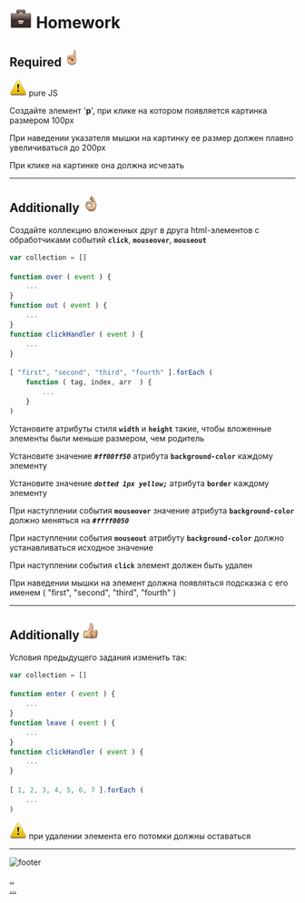 [footer]: https://github.com/garevna/js-course/raw/master/images/a-level-ico.png?raw=true
[hw-40]: https://raw.githubusercontent.com/garevna/a-level-js-lessons/master/ico/briefcase-40.png
[point-30]: https://raw.githubusercontent.com/garevna/a-level-js-lessons/master/ico/point_up-30.png
[ok-30]: https://raw.githubusercontent.com/garevna/a-level-js-lessons/master/ico/ok-30.png
[super-30]: https://raw.githubusercontent.com/garevna/a-level-js-lessons/master/ico/super-30.png
[warn-30]: https://raw.githubusercontent.com/garevna/a-level-js-lessons/master/ico/warning-30.png


# ![hw-40] Homework

## Required ![point-30]

![warn-30] pure JS

Создайте элемент '**p**', при клике на котором появляется картинка размером 100px

При наведении указателя мышки на картинку ее размер должен плавно увеличиваться до 200px

При клике на картинке она должна исчезать

______________________________________________________________________________

## Additionally ![ok-30]

Создайте коллекцию вложенных друг в друга html-элементов с обработчиками событий **`click`**, **`mouseover`**, **`mouseout`**

```javascript
var collection = []

function over ( event ) {
    ...
}
function out ( event ) {
    ...
}
function clickHandler ( event ) {
    ...
}

[ "first", "second", "third", "fourth" ].forEach (
    function ( tag, index, arr  ) {
        ...
    }
)
```
Установите атрибуты стиля **`width`** и **`height`** такие, чтобы вложенные элементы были меньше размером, чем родитель

Установите значение **_`#ff00ff50`_** атрибута **`background-color`** каждому элементу

Установите значение **_`dotted 1px yellow;`_** атрибута **`border`** каждому элементу

При наступлении события **`mouseover`** значение атрибута **`background-color`** должно меняться на **_`#ffff0050`_**

При наступлении события **`mouseout`** атрибуту **`background-color`** должно устанавливаться исходное значение

При наступлении события **`click`** элемент должен быть удален

При наведении мышки на элемент должна появляться подсказка с его именем ( "first", "second", "third", "fourth" )

______________________________________________________________________________

## Additionally ![super-30]

Условия предыдущего задания изменить так:

```javascript
var collection = []

function enter ( event ) {
    ...
}
function leave ( event ) {
    ...
}
function clickHandler ( event ) {
    ...
}

[ 1, 2, 3, 4, 5, 6, 7 ].forEach (
    ...
)
```

![warn-30] при удалении элемента его потомки должны оставаться

_________________________________________________________________________

![footer]

[..](hw-07-2.md)<br>
[...](hw-07-3.md)
